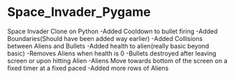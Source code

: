 # Space_Invader_Pygame
Space Invader Clone on Python
-Added Cooldown to bullet firing
-Added Boundaries(Should have been added way earlier)
-Added Collisions between Aliens and Bullets
-Added health to alien(really basic beyond basic)
-Removes Aliens when health is 0
-Bullets destroyed after leaving screen or upon hitting Alien
-Aliens Move towards bottom of the screen on a fixed timer at a fixed paced
-Added more rows of Aliens